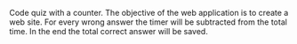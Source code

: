 Code quiz with a counter. 
The objective of the web application is to create a web site. 
For every wrong answer the timer will be subtracted from the total time. 
In the end the total correct answer will be saved. 
